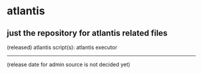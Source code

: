 # atlantis

just the repository for atlantis related files
--------------------------------------------------------------

(released) atlantis script(s): atlantis executor

--------------------------------------------------------------
(release date for admin source is not decided yet)
